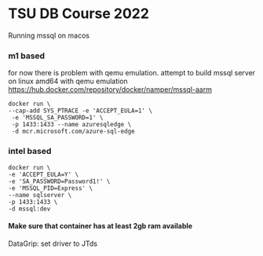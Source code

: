 # TSU DB Course 2022

Running mssql on macos

### m1 based
for now there is problem with qemu emulation.
attempt to build mssql server on linux amd64 with qemu emulation https://hub.docker.com/repository/docker/namper/mssql-aarm

```
docker run \
--cap-add SYS_PTRACE -e 'ACCEPT_EULA=1' \
 -e 'MSSQL_SA_PASSWORD=1' \
 -p 1433:1433 --name azuresqledge \
 -d mcr.microsoft.com/azure-sql-edge

```

### intel based
```
docker run \
-e 'ACCEPT_EULA=Y' \
-e 'SA_PASSWORD=Password1!' \
-e 'MSSQL_PID=Express' \
--name sqlserver \
-p 1433:1433 \
-d mssql:dev
```

#### Make sure that container has at least 2gb ram available

DataGrip:
    set driver to JTds
